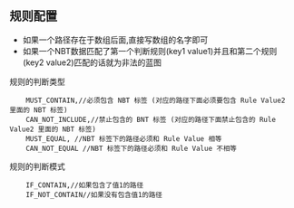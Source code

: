 ## 规则配置

- 如果一个路径存在于数组后面,直接写数组的名字即可
- 如果一个NBT数据匹配了第一个判断规则(key1 value1)并且和第二个规则(key2 value2)匹配的话就为非法的蓝图


规则的判断类型
~~~
    MUST_CONTAIN,//必须包含 NBT 标签 (对应的路径下面必须要包含 Rule Value2 里面的 NBT 标签)
    CAN_NOT_INCLUDE,//禁止包含的 BNT 标签 (对应的路径下面禁止包含的 Rule Value2 里面的 NBT 标签)
    MUST_EQUAL, //NBT 标签下的路径必须和 Rule Value 相等
    CAN_NOT_EQUAL //NBT 标签下的路径必须和 Rule Value 不相等
~~~

规则的判断模式

~~~ 
    IF_CONTAIN,//如果包含了值1的路径
    IF_NOT_CONTAIN//如果没有包含值1的路径
~~~

